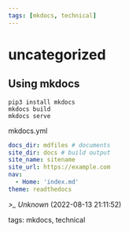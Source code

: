 ```yaml
---
tags: [mkdocs, technical]
---
```


# uncategorized

## Using mkdocs

```shell  
pip3 install mkdocs  
mkdocs build  
mkdocs serve  
```

mkdocs.yml

```yaml  
docs_dir: mdfiles # documents  
site_dir: docs # build output  
site_name: sitename  
site_url: https://example.com  
nav:  
  - Home: 'index.md'  
theme: readthedocs  
```

*>_ Unknown* (2022-08-13 21:11:52)

tags: mkdocs, technical

